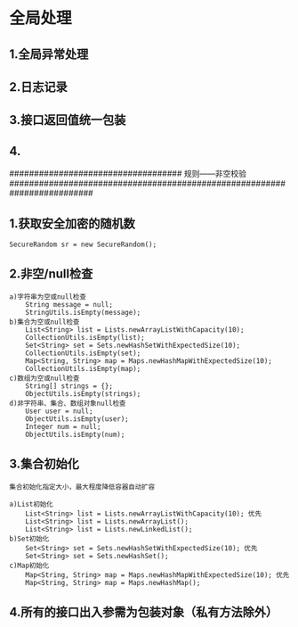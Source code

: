 # 全局处理
## 1.全局异常处理

## 2.日志记录

## 3.接口返回值统一包装

## 4.

################################### 规则——非空校验  #########################################################################
## 1.获取安全加密的随机数
    SecureRandom sr = new SecureRandom();

## 2.非空/null检查
    a)字符串为空或null检查
        String message = null;
        StringUtils.isEmpty(message);
    b)集合为空或null检查
        List<String> list = Lists.newArrayListWithCapacity(10);
        CollectionUtils.isEmpty(list);
        Set<String> set = Sets.newHashSetWithExpectedSize(10);
        CollectionUtils.isEmpty(set);
        Map<String, String> map = Maps.newHashMapWithExpectedSize(10);
        CollectionUtils.isEmpty(map);
    c)数组为空或null检查
        String[] strings = {};
        ObjectUtils.isEmpty(strings);
    d)非字符串、集合、数组对象null检查
        User user = null;
        ObjectUtils.isEmpty(user);
        Integer num = null;
        ObjectUtils.isEmpty(num);

## 3.集合初始化
    集合初始化指定大小，最大程度降低容器自动扩容

    a)List初始化
        List<String> list = Lists.newArrayListWithCapacity(10); 优先
        List<String> list = Lists.newArrayList();
        List<String> list = Lists.newLinkedList();
    b)Set初始化
        Set<String> set = Sets.newHashSetWithExpectedSize(10); 优先
        Set<String> set = Sets.newHashSet();
    c)Map初始化
        Map<String, String> map = Maps.newHashMapWithExpectedSize(10); 优先
        Map<String, String> map = Maps.newHashMap();

## 4.所有的接口出入参需为包装对象（私有方法除外） 

